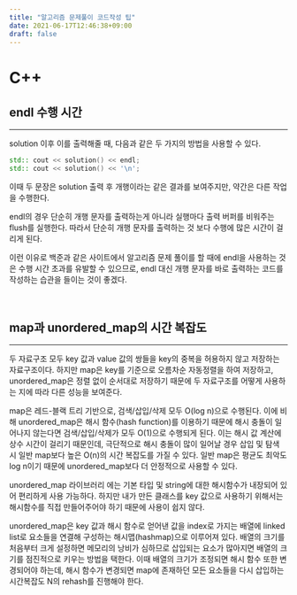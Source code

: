 ```yaml
---
title: "알고리즘 문제풀이 코드작성 팁"
date: 2021-06-17T12:46:38+09:00
draft: false
---
```


# C++
## endl 수행 시간
---
solution 이후 이를 출력해줄 때, 다음과 같은 두 가지의 방법을 사용할 수 있다. 
```c++
std:: cout << solution() << endl;
std:: cout << solution() << '\n';
```
이때 두 문장은 solution 출력 후 개행이라는 같은 결과를 보여주지만, 약간은 다른 작업을 수행한다.

endl의 경우 단순히 개행 문자를 출력하는게 아니라 실행마다 출력 버퍼를 비워주는 flush를 실행한다. 따라서 단순히 개행 문자를 출력하는 것 보다 수행에 많은 시간이 걸리게 된다.

이런 이유로 백준과 같은 사이트에서 알고리즘 문제 풀이를 할 때에 endl을 사용하는 것은 수행 시간 초과를 유발할 수 있으므로, endl 대신 개행 문자를 바로 출력하는 코드를 작성하는 습관을 들이는 것이 좋겠다.

<br>

## map과 unordered_map의 시간 복잡도
---
두 자료구조 모두 key 값과 value 값의 쌍들을 key의 중복을 허용하지 않고 저장하는 자료구조이다. 하지만 map은 key를 기준으로 오름차순 자동정렬을 하여 저장하고, unordered_map은 정렬 없이 순서대로 저장하기 때문에 두 자료구조를 어떻게 사용하는 지에 따라 다른 성능을 보여준다.

map은 레드-블랙 트리 기반으로, 검색/삽입/삭제 모두 O(log n)으로 수행된다. 이에 비해 unordered_map은 해시 함수(hash function)를 이용하기 때문에 해시 충돌이 일어나지 않는다면 검색/삽입/삭제가 모두 O(1)으로 수행되게 된다. 이는 해시 값 계산에 상수 시간이 걸리기 때문인데, 극단적으로 해시 충돌이 많이 일어날 경우 삽입 및 탐색 시 일반 map보다 높은 O(n)의 시간 복잡도를 가질 수 있다. 일반 map은 평균도 최악도 log n이기 때문에 unordered_map보다 더 안정적으로 사용할 수 있다.

unordered_map 라이브러리 에는 기본 타입 및 string에 대한 해시함수가 내장되어 있어 편리하게 사용 가능하다. 하지만 내가 만든 클래스를 key 값으로 사용하기 위해서는 해시함수를 직접 만들어주어야 하기 때문에 사용이 쉽지 않다.

unordered_map은 key 값과 해시 함수로 얻어낸 값을 index로 가지는 배열에 linked list로 요소들을 연결해 구성하는 해시맵(hashmap)으로 이루어져 있다. 배열의 크기를 처음부터 크게 설정하면 메모리의 낭비가 심하므로 삽입되는 요소가 많아지면 배열의 크기를 점진적으로 키우는 방법을 택한다. 이때 배열의 크기가 조정되면 해시 함수 또한 변경되어야 하는데, 해시 함수가 변경되면 map에 존재하던 모든 요소들을 다시 삽입하는 시간복잡도 N의 rehash를 진행해야 한다.